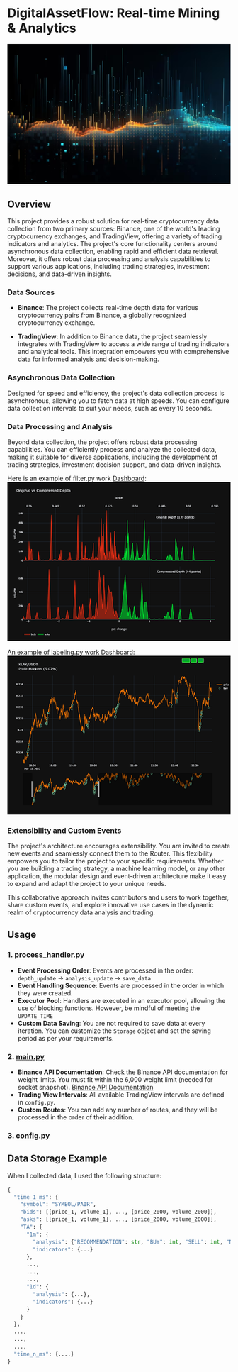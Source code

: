 # DigitalAssetFlow: Real-time Mining & Analytics

![](img/back.png)

## Overview

This project provides a robust solution for real-time cryptocurrency data collection from two primary sources: Binance, one of the world's leading cryptocurrency exchanges, and TradingView, offering a variety of trading indicators and analytics. The project's core functionality centers around asynchronous data collection, enabling rapid and efficient data retrieval. Moreover, it offers robust data processing and analysis capabilities to support various applications, including trading strategies, investment decisions, and data-driven insights.

### Data Sources

- **Binance**: The project collects real-time depth data for various cryptocurrency pairs from Binance, a globally recognized cryptocurrency exchange.

- **TradingView**: In addition to Binance data, the project seamlessly integrates with TradingView to access a wide range of trading indicators and analytical tools. This integration empowers you with comprehensive data for informed analysis and decision-making.

### Asynchronous Data Collection

Designed for speed and efficiency, the project's data collection process is asynchronous, allowing you to fetch data at high speeds. You can configure data collection intervals to suit your needs, such as every 10 seconds.

### Data Processing and Analysis

Beyond data collection, the project offers robust data processing capabilities. You can efficiently process and analyze the collected data, making it suitable for diverse applications, including the development of trading strategies, investment decision support, and data-driven insights.

Here is an example of filter.py work [Dashboard](https://chart-studio.plotly.com/~tikhon.radk/11#/):
[![Dashboard](img/oviginalVScommpressed.png)](https://chart-studio.plotly.com/~tikhon.radk/11#/)

An example of labeling.py work [Dashboard](https://chart-studio.plotly.com/~tikhon.radk/16/#/):
[![Dashboard](img/Labeling.png)](https://chart-studio.plotly.com/~tikhon.radk/16/#/)


### Extensibility and Custom Events

The project's architecture encourages extensibility. You are invited to create new events and seamlessly connect them to the Router. This flexibility empowers you to tailor the project to your specific requirements. Whether you are building a trading strategy, a machine learning model, or any other application, the modular design and event-driven architecture make it easy to expand and adapt the project to your unique needs.

This collaborative approach invites contributors and users to work together, share custom events, and explore innovative use cases in the dynamic realm of cryptocurrency data analysis and trading.

## Usage

### 1. [process_handler.py](https://github.com/Tikhon-Radkevich/CryptoModel/blob/main/process_handler.py)

- **Event Processing Order**: Events are processed in the order: `depth_update` -> `analysis_update` -> `save_data`
- **Event Handling Sequence**: Events are processed in the order in which they were created.
- **Executor Pool**: Handlers are executed in an executor pool, allowing the use of blocking functions. However, be mindful of meeting the `UPDATE_TIME`
- **Custom Data Saving**: You are not required to save data at every iteration. You can customize the `Storage` object and set the saving period as per your requirements.

### 2. [main.py](https://github.com/Tikhon-Radkevich/CryptoModel/blob/main/main.py)

- **Binance API Documentation**: Check the Binance API documentation for weight limits. You must fit within the 6,000 weight limit (needed for socket snapshot). [Binance API Documentation](https://binance-docs.github.io/apidocs/spot/en/#order-book)
- **Trading View Intervals**: All available TradingView intervals are defined in `config.py`.
- **Custom Routes**: You can add any number of routes, and they will be processed in the order of their addition.

### 3. [config.py](https://github.com/Tikhon-Radkevich/CryptoModel/blob/main/config.py)

## Data Storage Example
When I collected data, I used the following structure:
``` python
{
  "time_1_ms": {
    "symbol": "SYMBOL/PAIR", 
    "bids": [[price_1, volume_1], ..., [price_2000, volume_2000]], 
    "asks": [[price_1, volume_1], ..., [price_2000, volume_2000]],
    "TA": {
      "1m": {
        "analysis": {"RECOMMENDATION": str, "BUY": int, "SELL": int, "NEUTRAL": int}, 
        "indicators": {...}
      },
      ...,
      ...,
      ...,
      "1d": {
        "analysis": {...},
        "indicators": {...}
      }
    }
  },
  ...,
  ...,
  ...,
  "time_n_ms": {....}
}
```



